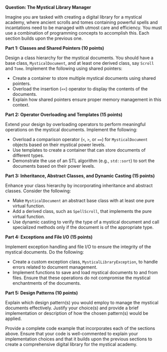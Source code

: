 **Question: The Mystical Library Manager**

Imagine you are tasked with creating a digital library for a mystical academy, where ancient scrolls and tomes 
containing powerful spells and incantations need to be managed with utmost care and efficiency. You must use a 
combination of programming concepts to accomplish this. Each section builds upon the previous one.

**Part 1: Classes and Shared Pointers (10 points)**

Design a class hierarchy for the mystical documents. You should have a base class, `MysticalDocument`, 
and at least one derived class, say `Scroll` and `Tome`. Implement the following using shared pointers:

- Create a container to store multiple mystical documents using shared pointers.
- Overload the insertion (`<<`) operator to display the contents of the documents.
- Explain how shared pointers ensure proper memory management in this context.

**Part 2: Operator Overloading and Templates (15 points)**

Extend your design by overloading operators to perform meaningful operations on the mystical documents. 
Implement the following:

- Overload a comparison operator (`<`, `>`, or `==`) for `MysticalDocument` objects based on their mystical power levels.
- Use templates to create a container that can store documents of different types.
- Demonstrate the use of an STL algorithm (e.g., `std::sort`) to sort the documents based on their power levels.

**Part 3: Inheritance, Abstract Classes, and Dynamic Casting (15 points)**

Enhance your class hierarchy by incorporating inheritance and abstract classes. Consider the following:

- Make `MysticalDocument` an abstract base class with at least one pure virtual function.
- Add a derived class, such as `SpellScroll`, that implements the pure virtual function.
- Use dynamic casting to verify the type of a mystical document and call specialized methods only if the document is 
of the appropriate type.

**Part 4: Exceptions and File I/O (15 points)**

Implement exception handling and file I/O to ensure the integrity of the mystical documents. Do the following:

- Create a custom exception class, `MysticalLibraryException`, to handle errors related to document management.
- Implement functions to save and load mystical documents to and from files. Ensure that these operations do not 
compromise the mystical enchantments of the documents.

**Part 5: Design Patterns (10 points)**

Explain which design pattern(s) you would employ to manage the mystical documents effectively. 
Justify your choice(s) and provide a brief implementation or description of how the chosen pattern(s) would be applied.

Provide a complete code example that incorporates each of the sections above. 
Ensure that your code is well-commented to explain your implementation choices and that it builds upon the previous 
sections to create a comprehensive digital library for the mystical academy.
